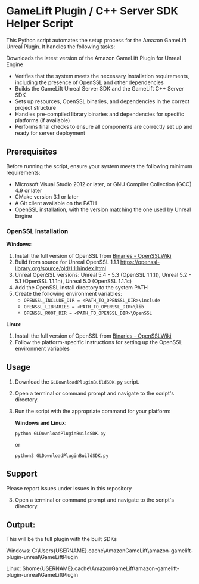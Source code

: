 
# GameLift Plugin / C++ Server SDK Helper Script

This Python script automates the setup process for the Amazon GameLift Unreal Plugin. It handles the following tasks:

Downloads the latest version of the Amazon GameLift Plugin for Unreal Engine

- Verifies that the system meets the necessary installation requirements, including the presence of OpenSSL and other dependencies
- Builds the GameLift Unreal Server SDK and the GameLift C++ Server SDK
- Sets up resources, OpenSSL binaries, and dependencies in the correct project structure
- Handles pre-compiled library binaries and dependencies for specific platforms (if available)
- Performs final checks to ensure all components are correctly set up and ready for server deployment

## Prerequisites

Before running the script, ensure your system meets the following minimum requirements:

- Microsoft Visual Studio 2012 or later, or GNU Compiler Collection (GCC) 4.9 or later
- CMake version 3.1 or later
- A Git client available on the PATH
- OpenSSL installation, with the version matching the one used by Unreal Engine

### OpenSSL Installation

**Windows**:

1. Install the full version of OpenSSL from [Binaries - OpenSSLWiki](https://wiki.openssl.org/index.php/Binaries)
2. Build from source for Unreal OpenSSL 1.1.1  https://openssl-library.org/source/old/1.1.1/index.html
3. Unreal OpenSSL versions: Unreal 5.4 - 5.3 (OpenSSL 1.1.1t), Unreal 5.2 - 5.1 (OpenSSL 1.1.1n),  Unreal 5.0 (OpenSSL 1.1.1c)
4. Add the OpenSSL install directory to the system PATH
5. Create the following environment variables:
   - `OPENSSL_INCLUDE_DIR = <PATH_TO_OPENSSL_DIR>\include`
   - `OPENSSL_LIBRARIES = <PATH_TO_OPENSSL_DIR>\lib`
   - `OPENSSL_ROOT_DIR = <PATH_TO_OPENSSL_DIR>\OpenSSL`

**Linux**:

1. Install the full version of OpenSSL from [Binaries - OpenSSLWiki](https://wiki.openssl.org/index.php/Binaries)
2. Follow the platform-specific instructions for setting up the OpenSSL environment variables

## Usage

1. Download the `GLDownloadPluginBuildSDK.py` script.

2. Open a terminal or command prompt and navigate to the script's directory.

3. Run the script with the appropriate command for your platform:
   
   **Windows and Linux**:
   
   ```
   python GLDownloadPluginBuildSDK.py
   ```
   
   or
   
   ```
   python3 GLDownloadPluginBuildSDK.py
   ```

## Support

Please report issues under issues in this repository


3. Open a terminal or command prompt and navigate to the script's directory.

## Output:
This will be the full plugin with the built SDKs

Windows:
 C:\Users\{USERNAME}\.cache\AmazonGameLift\amazon-gamelift-plugin-unreal\GameLiftPlugin

Linux:
$home\{USERNAME}\.cache\AmazonGameLift\amazon-gamelift-plugin-unreal\GameLiftPlugin
